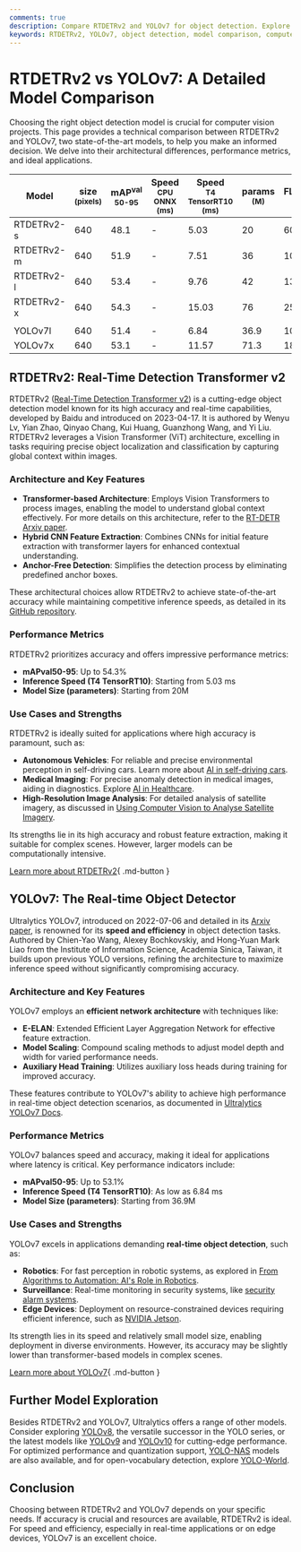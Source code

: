```yaml
---
comments: true
description: Compare RTDETRv2 and YOLOv7 for object detection. Explore their architecture, performance, and use cases to choose the best model for your needs.
keywords: RTDETRv2, YOLOv7, object detection, model comparison, computer vision, machine learning, performance metrics, real-time detection, transformer models, YOLO
---
```


# RTDETRv2 vs YOLOv7: A Detailed Model Comparison

Choosing the right object detection model is crucial for computer vision projects. This page provides a technical comparison between RTDETRv2 and YOLOv7, two state-of-the-art models, to help you make an informed decision. We delve into their architectural differences, performance metrics, and ideal applications.

<script async src="https://cdn.jsdelivr.net/npm/chart.js"></script>
<script defer src="../../javascript/benchmark.js"></script>

<canvas id="modelComparisonChart" width="1024" height="400" active-models='["RTDETRv2", "YOLOv7"]'></canvas>

| Model      | size<br><sup>(pixels) | mAP<sup>val<br>50-95 | Speed<br><sup>CPU ONNX<br>(ms) | Speed<br><sup>T4 TensorRT10<br>(ms) | params<br><sup>(M) | FLOPs<br><sup>(B) |
| ---------- | --------------------- | -------------------- | ------------------------------ | ----------------------------------- | ------------------ | ----------------- |
| RTDETRv2-s | 640                   | 48.1                 | -                              | 5.03                                | 20                 | 60                |
| RTDETRv2-m | 640                   | 51.9                 | -                              | 7.51                                | 36                 | 100               |
| RTDETRv2-l | 640                   | 53.4                 | -                              | 9.76                                | 42                 | 136               |
| RTDETRv2-x | 640                   | 54.3                 | -                              | 15.03                               | 76                 | 259               |
|            |                       |                      |                                |                                     |                    |                   |
| YOLOv7l    | 640                   | 51.4                 | -                              | 6.84                                | 36.9               | 104.7             |
| YOLOv7x    | 640                   | 53.1                 | -                              | 11.57                               | 71.3               | 189.9             |

## RTDETRv2: Real-Time Detection Transformer v2

RTDETRv2 ([Real-Time Detection Transformer v2](https://docs.ultralytics.com/models/rtdetr/)) is a cutting-edge object detection model known for its high accuracy and real-time capabilities, developed by Baidu and introduced on 2023-04-17. It is authored by Wenyu Lv, Yian Zhao, Qinyao Chang, Kui Huang, Guanzhong Wang, and Yi Liu. RTDETRv2 leverages a Vision Transformer (ViT) architecture, excelling in tasks requiring precise object localization and classification by capturing global context within images.

### Architecture and Key Features

- **Transformer-based Architecture**: Employs Vision Transformers to process images, enabling the model to understand global context effectively. For more details on this architecture, refer to the [RT-DETR Arxiv paper](https://arxiv.org/abs/2304.08069).
- **Hybrid CNN Feature Extraction**: Combines CNNs for initial feature extraction with transformer layers for enhanced contextual understanding.
- **Anchor-Free Detection**: Simplifies the detection process by eliminating predefined anchor boxes.

These architectural choices allow RTDETRv2 to achieve state-of-the-art accuracy while maintaining competitive inference speeds, as detailed in its [GitHub repository](https://github.com/lyuwenyu/RT-DETR/tree/main/rtdetrv2_pytorch).

### Performance Metrics

RTDETRv2 prioritizes accuracy and offers impressive performance metrics:

- **mAPval50-95**: Up to 54.3%
- **Inference Speed (T4 TensorRT10)**: Starting from 5.03 ms
- **Model Size (parameters)**: Starting from 20M

### Use Cases and Strengths

RTDETRv2 is ideally suited for applications where high accuracy is paramount, such as:

- **Autonomous Vehicles**: For reliable and precise environmental perception in self-driving cars. Learn more about [AI in self-driving cars](https://www.ultralytics.com/solutions/ai-in-self-driving).
- **Medical Imaging**: For precise anomaly detection in medical images, aiding in diagnostics. Explore [AI in Healthcare](https://www.ultralytics.com/solutions/ai-in-healthcare).
- **High-Resolution Image Analysis**: For detailed analysis of satellite imagery, as discussed in [Using Computer Vision to Analyse Satellite Imagery](https://www.ultralytics.com/blog/using-computer-vision-to-analyse-satellite-imagery).

Its strengths lie in its high accuracy and robust feature extraction, making it suitable for complex scenes. However, larger models can be computationally intensive.

[Learn more about RTDETRv2](https://docs.ultralytics.com/models/rtdetr/){ .md-button }

## YOLOv7: The Real-time Object Detector

Ultralytics YOLOv7, introduced on 2022-07-06 and detailed in its [Arxiv paper](https://arxiv.org/abs/2207.02696), is renowned for its **speed and efficiency** in object detection tasks. Authored by Chien-Yao Wang, Alexey Bochkovskiy, and Hong-Yuan Mark Liao from the Institute of Information Science, Academia Sinica, Taiwan, it builds upon previous YOLO versions, refining the architecture to maximize inference speed without significantly compromising accuracy.

### Architecture and Key Features

YOLOv7 employs an **efficient network architecture** with techniques like:

- **E-ELAN**: Extended Efficient Layer Aggregation Network for effective feature extraction.
- **Model Scaling**: Compound scaling methods to adjust model depth and width for varied performance needs.
- **Auxiliary Head Training**: Utilizes auxiliary loss heads during training for improved accuracy.

These features contribute to YOLOv7's ability to achieve high performance in real-time object detection scenarios, as documented in [Ultralytics YOLOv7 Docs](https://docs.ultralytics.com/models/yolov7/).

### Performance Metrics

YOLOv7 balances speed and accuracy, making it ideal for applications where latency is critical. Key performance indicators include:

- **mAPval50-95**: Up to 53.1%
- **Inference Speed (T4 TensorRT10)**: As low as 6.84 ms
- **Model Size (parameters)**: Starting from 36.9M

### Use Cases and Strengths

YOLOv7 excels in applications demanding **real-time object detection**, such as:

- **Robotics**: For fast perception in robotic systems, as explored in [From Algorithms to Automation: AI's Role in Robotics](https://www.ultralytics.com/blog/from-algorithms-to-automation-ais-role-in-robotics).
- **Surveillance**: Real-time monitoring in security systems, like [security alarm systems](https://docs.ultralytics.com/guides/security-alarm-system/).
- **Edge Devices**: Deployment on resource-constrained devices requiring efficient inference, such as [NVIDIA Jetson](https://docs.ultralytics.com/guides/nvidia-jetson/).

Its strength lies in its speed and relatively small model size, enabling deployment in diverse environments. However, its accuracy may be slightly lower than transformer-based models in complex scenes.

[Learn more about YOLOv7](https://docs.ultralytics.com/models/yolov7/){ .md-button }

## Further Model Exploration

Besides RTDETRv2 and YOLOv7, Ultralytics offers a range of other models. Consider exploring [YOLOv8](https://docs.ultralytics.com/models/yolov8/), the versatile successor in the YOLO series, or the latest models like [YOLOv9](https://docs.ultralytics.com/models/yolov9/) and [YOLOv10](https://docs.ultralytics.com/models/yolov10/) for cutting-edge performance. For optimized performance and quantization support, [YOLO-NAS](https://docs.ultralytics.com/models/yolo-nas/) models are also available, and for open-vocabulary detection, explore [YOLO-World](https://docs.ultralytics.com/models/yolo-world/).

## Conclusion

Choosing between RTDETRv2 and YOLOv7 depends on your specific needs. If accuracy is crucial and resources are available, RTDETRv2 is ideal. For speed and efficiency, especially in real-time applications or on edge devices, YOLOv7 is an excellent choice.
